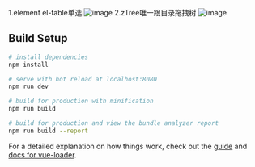 ﻿1.element el-table单选
![image](https://github.com/heyoju/vueDemo/blob/master/screenshots/element_table_%E5%8D%95%E9%80%89.png)
2.zTree唯一跟目录拖拽树
![image](https://github.com/heyoju/vueDemo/blob/master/screenshots/ztree_%E6%8B%96%E6%8B%BD%E6%A0%91%E5%94%AF%E4%B8%80%E8%B7%9F%E7%9B%AE%E5%BD%95.png)





## Build Setup

``` bash
# install dependencies
npm install

# serve with hot reload at localhost:8080
npm run dev

# build for production with minification
npm run build

# build for production and view the bundle analyzer report
npm run build --report
```

For a detailed explanation on how things work, check out the [guide](http://vuejs-templates.github.io/webpack/) and [docs for vue-loader](http://vuejs.github.io/vue-loader).
